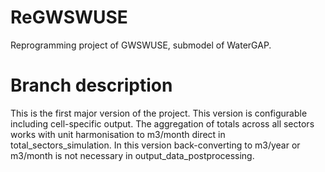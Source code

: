 # ReGWSWUSE
Reprogramming project of GWSWUSE, submodel of WaterGAP. 
# Branch description
This is the first major version of the project.
This version is configurable including cell-specific output.
The aggregation of totals across all sectors works with unit harmonisation to m3/month direct in total_sectors_simulation.
In this version back-converting to m3/year or m3/month is not necessary in output_data_postprocessing.
